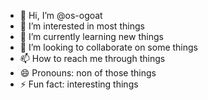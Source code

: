 - 👋 Hi, I’m @os-ogoat
- 👀 I’m interested in most things
- 🌱 I’m currently learning new things
- 💞️ I’m looking to collaborate on some things
- 📫 How to reach me through things
- 😄 Pronouns: non of those things
- ⚡ Fun fact: interesting things

<!---
os-ogoat/os-ogoat is a ✨ special ✨ repository because its `README.md` (this file) appears on your GitHub profile.
You can click the Preview link to take a look at your changes.
--->
